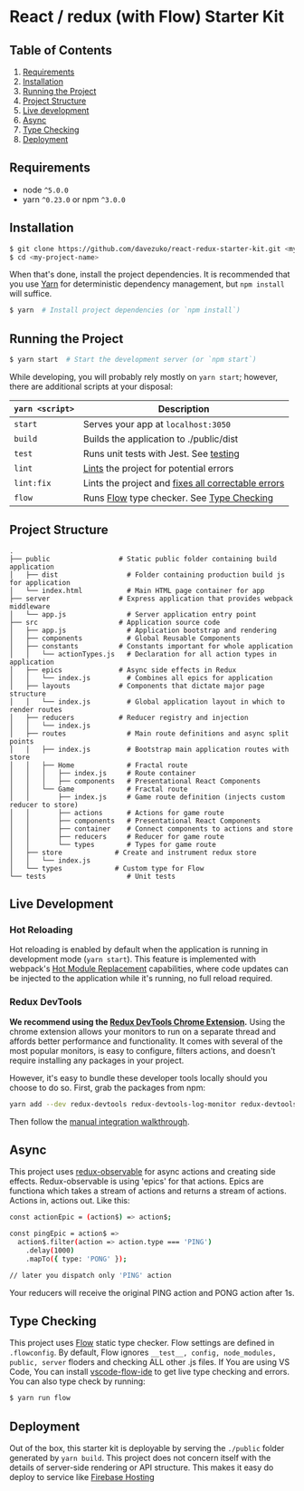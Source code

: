 # React / redux (with Flow) Starter Kit

## Table of Contents
1. [Requirements](#requirements)
1. [Installation](#installation)
1. [Running the Project](#running-the-project)
1. [Project Structure](#project-structure)
1. [Live development](#live-development)
1. [Async](#async)
1. [Type Checking](#type-checking)
1. [Deployment](#deployment)

## Requirements
* node `^5.0.0`
* yarn `^0.23.0` or npm `^3.0.0`

## Installation
```bash
$ git clone https://github.com/davezuko/react-redux-starter-kit.git <my-project-name>
$ cd <my-project-name>
```
When that's done, install the project dependencies. It is recommended that you use [Yarn](https://yarnpkg.com/) for deterministic dependency management, but `npm install` will suffice.

```bash
$ yarn  # Install project dependencies (or `npm install`)
```

## Running the Project
```bash
$ yarn start  # Start the development server (or `npm start`)
```
While developing, you will probably rely mostly on `yarn start`; however, there are additional scripts at your disposal:

|`yarn <script>`    |Description|
|-------------------|-----------|
|`start`            |Serves your app at `localhost:3050`|
|`build`            |Builds the application to ./public/dist|
|`test`             |Runs unit tests with Jest. See [testing](#testing)|
|`lint`             |[Lints](http://stackoverflow.com/questions/8503559/what-is-linting) the project for potential errors|
|`lint:fix`         |Lints the project and [fixes all correctable errors](http://eslint.org/docs/user-guide/command-line-interface.html#fix)|
|`flow`         |Runs [Flow](https://flow.org/en/docs/frameworks/react/) type checker. See [Type Checking](type-checking) |

## Project Structure

```
.
├── public                 # Static public folder containing build application
│   ├── dist                 # Folder containing production build js for application
│   └── index.html           # Main HTML page container for app
├── server                 # Express application that provides webpack middleware
│   └── app.js               # Server application entry point
├── src                    # Application source code
│   ├── app.js               # Application bootstrap and rendering
│   ├── components           # Global Reusable Components
│   ├── constants          # Constants important for whole application
│   │   └── actionTypes.js   # Declaration for all action types in application  
│   ├── epics              # Async side effects in Redux 
│   │   └── index.js         # Combines all epics for application
│   ├── layouts            # Components that dictate major page structure
│   │   └── index.js         # Global application layout in which to render routes          
│   ├── reducers           # Reducer registry and injection
│   │   └── index.js              
│   ├── routes               # Main route definitions and async split points
│   │   ├── index.js         # Bootstrap main application routes with store
│   │   ├── Home             # Fractal route
│   │   │   ├── index.js     # Route container
│   │   │   ├── components   # Presentational React Components
│   │   └── Game             # Fractal route
│   │       ├── index.js     # Game route definition (injects custom reducer to store)
│   │       ├── actions      # Actions for game route
│   │       ├── components   # Presentational React Components
│   │       ├── container    # Connect components to actions and store
│   │       ├── reducers     # Reducer for game route
│   │       └── types        # Types for game route
│   ├── store             # Create and instrument redux store  
│   │   └── index.js           
│   └── types             # Custom type for Flow
└── tests                    # Unit tests
```
## Live Development
### Hot Reloading

Hot reloading is enabled by default when the application is running in development mode (`yarn start`). This feature is implemented with webpack's [Hot Module Replacement](https://webpack.github.io/docs/hot-module-replacement.html) capabilities, where code updates can be injected to the application while it's running, no full reload required. 

### Redux DevTools

**We recommend using the [Redux DevTools Chrome Extension](https://chrome.google.com/webstore/detail/redux-devtools/lmhkpmbekcpmknklioeibfkpmmfibljd).**
Using the chrome extension allows your monitors to run on a separate thread and affords better performance and functionality. It comes with several of the most popular monitors, is easy to configure, filters actions, and doesn't require installing any packages in your project.

However, it's easy to bundle these developer tools locally should you choose to do so. First, grab the packages from npm:

```bash
yarn add --dev redux-devtools redux-devtools-log-monitor redux-devtools-dock-monitor
```

Then follow the [manual integration walkthrough](https://github.com/gaearon/redux-devtools/blob/master/docs/Walkthrough.md).

## Async
This project uses [redux-observable](https://redux-observable.js.org) for async actions and creating side effects. Redux-observable is using 'epics' for that actions. Epics are functiona which takes a stream of actions and returns a stream of actions. Actions in, actions out. Like this:
```bash
const actionEpic = (action$) => action$;

const pingEpic = action$ =>
  action$.filter(action => action.type === 'PING')
    .delay(1000) 
    .mapTo({ type: 'PONG' });

// later you dispatch only 'PING' action
```
Your reducers will receive the original PING action and PONG action after 1s.

## Type Checking

This project uses [Flow](https://flow.org/) static type checker. Flow settings are defined in `.flowconfig`. By default, Flow ignores `__test__, config, node_modules, public, server` floders and checking ALL other .js files. If You are using VS Code, You can install [vscode-flow-ide](https://marketplace.visualstudio.com/items?itemName=gcazaciuc.vscode-flow-ide) to get live type checking and errors. You can also type check by running: 
```bash
$ yarn run flow
```

## Deployment
Out of the box, this starter kit is deployable by serving the `./public` folder generated by `yarn build`. This project does not concern itself with the details of server-side rendering or API structure. This makes it easy do deploy to service like [Firebase Hosting](https://firebase.google.com/docs/hosting/)

